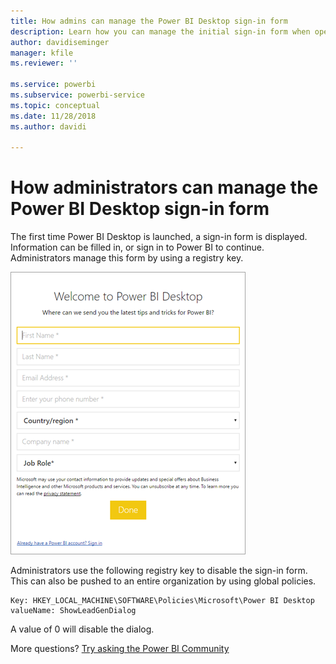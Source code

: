```yaml
---
title: How admins can manage the Power BI Desktop sign-in form
description: Learn how you can manage the initial sign-in form when opening Power BI Desktop.
author: davidiseminger
manager: kfile
ms.reviewer: ''

ms.service: powerbi
ms.subservice: powerbi-service
ms.topic: conceptual
ms.date: 11/28/2018
ms.author: davidi

---
```

# How administrators can manage the Power BI Desktop sign-in form
The first time Power BI Desktop is launched, a sign-in form is displayed. Information can be filled in, or sign in to Power BI to continue. Administrators manage this form by using a registry key. 

![Initial sign-in form for Power BI Desktop](media/desktop-admin-sign-in-form/sign-in-form.png)

Administrators use the following registry key to disable the sign-in form. This can also be pushed to an entire organization by using global policies.

```
Key: HKEY_LOCAL_MACHINE\SOFTWARE\Policies\Microsoft\Power BI Desktop
valueName: ShowLeadGenDialog
```

A value of 0 will disable the dialog.

More questions? [Try asking the Power BI Community](http://community.powerbi.com/)

